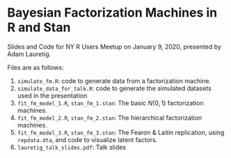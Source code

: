 # Bayesian Factorization Machines in R and Stan
Slides and Code for NY R Users Meetup on January 9, 2020, presented by Adam Lauretig.

Files are as follows:

1. `simulate_fm.R`: code to generate data from a factorization machine.
2. `simulate_data_for_talk.R`: code to generate the simulated datasets used in the presentation
3. `fit_fm_model_1.R`, `stan_fm_1.stan`: The basic $N(0, 1)$ factorization machines.
4. `fit_fm_model_2.R`, `stan_fm_2.stan`: The hierarchical factorization machines.
5. `fit_fm_model_3.R`, `stan_fm_3.stan`: The Fearon & Laitin replication, using `repdata.dta`, and code to visualize latent factors.
6. `lauretig_talk_slides.pdf`: Talk slides
